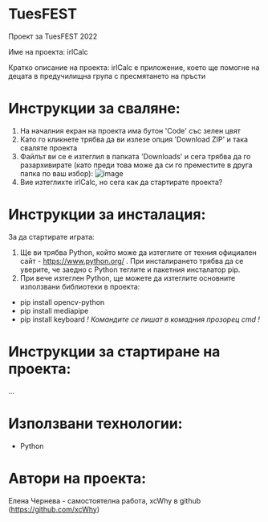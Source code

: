 # TuesFEST
Проект за TuesFEST 2022

Име на проекта: irlCalc

Кратко описание на проекта: irlCalc е приложение, което ще помогне на децата в предучилищна група с пресмятането на пръсти

# Инструкции за сваляне:
1) На началния екран на проекта има бутон 'Code' със зелен цвят
2) Като го кликнете трябва да ви излезе опция 'Download ZIP' и така сваляте проекта
3) Файлът ви се е изтеглил в папката 'Downloads' и сега трябва да го разархивирате (като преди това може да си го преместите в друга папка по ваш избор):
![image](https://user-images.githubusercontent.com/78636566/163532585-5c299083-54a3-423f-aff2-ca3b46066b06.png)
4) Вие изтеглихте irlCalc, но сега как да стартирате проекта?
# Инструкции за инсталация:
За да стартирате играта:

1) Ще ви трябва Python, който може да изтеглите от техния официален сайт - https://www.python.org/ . При инсталирането трябва да се уверите, че заедно с Python теглите и пакетния инсталатор pip.
2) При вече изтеглен Python, ще можете да изтеглите основните използвани библиотеки в проекта:
- pip install opencv-python
- pip install mediapipe
- pip install keyboard
*! Командите се пишат в комадния прозорец cmd !*

# Инструкции за стартиране на проекта:
...


# Използвани технологии:
- Python

# Автори на проекта:
Елена Чернева - самостоятелнa работa, xcWhy в github (https://github.com/xcWhy)

